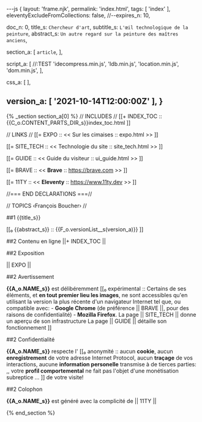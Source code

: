 ---js
{
  layout:    'frame.njk',
  permalink: 'index.html',
  tags:      [ 'index' ],
  eleventyExcludeFromCollections: false,
  //--expires_n: 10,


  doc_n:      0,
  title_s:    `Chercheur d'art`,
  subtitle_s: `L'œil technologique de la peinture`,
  abstract_s: `Un autre regard sur la peinture des maîtres anciens`,

  section_a:
  [
    `article`,
  ],

  script_a:
  [
    //:TEST 'idecompress.min.js',
    'Idb.min.js',
    'location.min.js',
    'dom.min.js',
  ],

  css_a:
  [
  ],

  version_a:
  [
    '2021-10-14T12:00:00Z'
  ],
}
---
{% _section section_a[0] %}
//  INCLUDES  //
[[+  INDEX_TOC  ::
     {{C_o.CONTENT_PARTS_DIR_s}}index_toc.html  ]]

//  LINKS  //
[[=  EXPO  ::
     <<  Sur les cimaises  ::  expo.html  >>  ]]

[[=  SITE_TECH  ::
     <<  Technologie du site  ::  site_tech.html  >>  ]]

[[=  GUIDE  ::
     <<  Guide du visiteur  ::  ui_guide.html  >>  ]]

[[=  BRAVE  ::
     <<  **Brave**  ::  https://brave.com  >>  ]]

[[=  11TY  ::
     <<  **Eleventy**  ::  https://www.11ty.dev  >>  ]]

//=== END DECLARATIONS ===//

//  TOPICS
‹François Boucher›
//




##1 {{title_s}}

[[₀  {{abstract_s}}  ::
     {{F_o.versionList__s(version_a)}}  ]]




##2 Contenu en ligne
||+  INDEX_TOC  ||


##2 Exposition

||  EXPO  ||

##2 Avertissement

 **{{A_o.NAME_s}}** est délibéremment 
[[₀  expérimental  ::
     Certains de ses éléments, et **en tout premier lieu les images**, ne sont accessibles qu'en utilisant la version la plus récente d'un navigateur Internet tel que, ou compatible avec:
     - **Google Chrome** (de préférence ||  BRAVE  ||, pour des raisons de confidentialité)
     - **Mozilla Firefox**.
     La page ||  SITE_TECH  || donne un aperçu de son infrastructure
     La page ||  GUIDE  || détaille son fonctionnement  ]]




##2 Confidentialité

 **{{A_o.NAME_s}}** respecte l'
[[₀  anonymité  ::
     aucun **cookie**,
     aucun **enregistrement** de votre adresse Internet Protocol,
     aucun **traçage** de vos interactions,
     aucune **information personelle** transmise à de tierces parties:  ,,
    votre **profil comportemental** ne fait pas l'objet d'une monétisation subreptice &hellip;  ]]
de votre visite!




##2 Colophon

 **{{A_o.NAME_s}}** est généré avec la complicité de ||  11TY  ||

{% end_section %}
